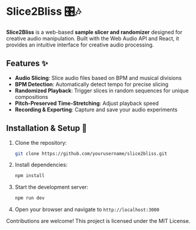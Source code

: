# Slice2Bliss 🎛️🎶

**Slice2Bliss** is a web-based **sample slicer and randomizer** designed for creative audio manipulation. Built with the Web Audio API and React, it provides an intuitive interface for creative audio processing.

## Features ✨

- **Audio Slicing**: Slice audio files based on BPM and musical divisions
- **BPM Detection**: Automatically detect tempo for precise slicing
- **Randomized Playback**: Trigger slices in random sequences for unique compositions
- **Pitch-Preserved Time-Stretching**: Adjust playback speed
- **Recording & Exporting**: Capture and save your audio experiments

## Installation & Setup 🚀

1. Clone the repository:
   ```bash
   git clone https://github.com/yourusername/slice2bliss.git
   ```
2. Install dependencies:
   ```bash
   npm install
   ```
3. Start the development server:
   ```bash
   npm run dev
   ```
4. Open your browser and navigate to `http://localhost:3000`


Contributions are welcome! This project is licensed under the MIT License.